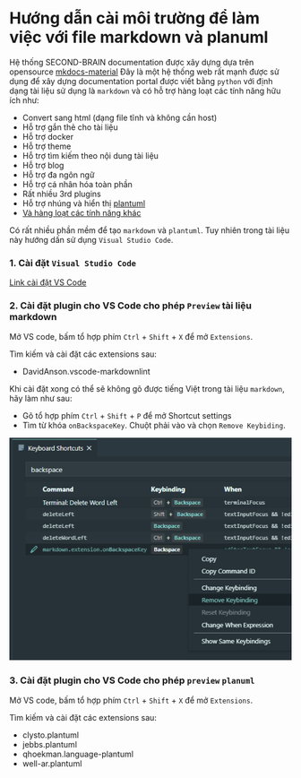 # Hướng dẫn cài môi trường để làm việc với file markdown và planuml

Hệ thống SECOND-BRAIN documentation được xây dựng dựa trên opensource [mkdocs-material](https://squidfunk.github.io/mkdocs-material/)
Đây là một hệ thống web rất mạnh được sử dụng để xây dựng documentation portal được viết bằng `python` với định dạng tài liệu sử dụng là `markdown` và có hỗ trợ hàng loạt các tính năng hữu ích như:

- Convert sang html (dạng file tĩnh và không cần host)
- Hỗ trợ gắn thẻ cho tài liệu
- Hỗ trợ docker
- Hỗ trợ theme
- Hỗ trợ tìm kiếm theo nội dung tài liệu
- Hỗ trợ blog
- Hỗ trợ đa ngôn ngữ
- Hỗ trợ cá nhân hóa toàn phần
- Rất nhiều 3rd plugins
- Hỗ trợ nhúng và hiển thị [plantuml](https://plantuml.com/)
- [Và hàng loạt các tính năng khác](https://squidfunk.github.io/mkdocs-material/plugins/)

Có rất nhiều phần mềm để tạo `markdown` và `plantuml`. Tuy nhiên trong tài liệu này hướng dấn sử dụng `Visual Studio Code`.

### 1. Cài đặt `Visual Studio Code`

[Link cài đặt VS Code](https://code.visualstudio.com/)

### 2. Cài đặt plugin cho VS Code cho phép `Preview` tài liệu markdown

Mở VS code, bấm tổ hợp phím `Ctrl` + `Shift` + `X` để mở `Extensions`.

Tìm kiếm và cài đặt các extensions sau:

- DavidAnson.vscode-markdownlint

Khi cài đặt xong có thể sẽ không gõ được tiếng Việt trong tài liệu `markdown`, hãy làm như sau:

- Gõ tổ hợp phím `Ctrl` + `Shift` + `P` để mở Shortcut settings
- Tìm từ khóa `onBackspaceKey`. Chuột phải vào và chọn `Remove Keybiding`.

![Remove Keybiding](/assets/images/guides/remove-keybinding.png)

### 3. Cài đặt plugin cho VS Code cho phép `preview` `planuml`

Mở VS code, bấm tổ hợp phím `Ctrl` + `Shift` + `X` để mở `Extensions`.

Tìm kiếm và cài đặt các extensions sau:

- clysto.plantuml
- jebbs.plantuml
- qhoekman.language-plantuml
- well-ar.plantuml
